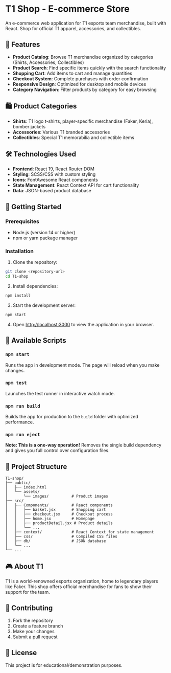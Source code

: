 # T1 Shop - E-commerce Store

An e-commerce web application for T1 esports team merchandise, built with React. Shop for official T1 apparel, accessories, and collectibles.

## 🏪 Features

- **Product Catalog**: Browse T1 merchandise organized by categories (Shirts, Accessories, Collectibles)
- **Product Search**: Find specific items quickly with the search functionality
- **Shopping Cart**: Add items to cart and manage quantities
- **Checkout System**: Complete purchases with order confirmation
- **Responsive Design**: Optimized for desktop and mobile devices
- **Category Navigation**: Filter products by category for easy browsing

## 🛍️ Product Categories

- **Shirts**: T1 logo t-shirts, player-specific merchandise (Faker, Keria), bomber jackets
- **Accessories**: Various T1 branded accessories
- **Collectibles**: Special T1 memorabilia and collectible items

## 🛠️ Technologies Used

- **Frontend**: React 19, React Router DOM
- **Styling**: SCSS/CSS with custom styling
- **Icons**: FontAwesome React components
- **State Management**: React Context API for cart functionality
- **Data**: JSON-based product database

## 🚀 Getting Started

### Prerequisites

- Node.js (version 14 or higher)
- npm or yarn package manager

### Installation

1. Clone the repository:
```bash
git clone <repository-url>
cd T1-shop
```

2. Install dependencies:
```bash
npm install
```

3. Start the development server:
```bash
npm start
```

4. Open [http://localhost:3000](http://localhost:3000) to view the application in your browser.

## 📝 Available Scripts

### `npm start`
Runs the app in development mode. The page will reload when you make changes.

### `npm test`
Launches the test runner in interactive watch mode.

### `npm run build`
Builds the app for production to the `build` folder with optimized performance.

### `npm run eject`
**Note: This is a one-way operation!** Removes the single build dependency and gives you full control over configuration files.

## 📁 Project Structure

```
T1-shop/
├── public/
│   ├── index.html
│   └── assets/
│       └── images/          # Product images
├── src/
│   ├── Components/          # React components
│   │   ├── basket.jsx       # Shopping cart
│   │   ├── checkout.jsx     # Checkout process
│   │   ├── home.jsx         # Homepage
│   │   ├── productDetail.jsx # Product details
│   │   └── ...
│   ├── context/             # React Context for state management
│   ├── css/                 # Compiled CSS files
│   ├── db/                  # JSON database
│   └── ...
└── ...
```

## 🎮 About T1

T1 is a world-renowned esports organization, home to legendary players like Faker. This shop offers official merchandise for fans to show their support for the team.

## 🤝 Contributing

1. Fork the repository
2. Create a feature branch
3. Make your changes
4. Submit a pull request

## 📄 License

This project is for educational/demonstration purposes.
